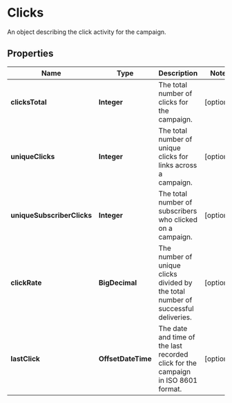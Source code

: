 

# Clicks

An object describing the click activity for the campaign.

## Properties

| Name | Type | Description | Notes |
|------------ | ------------- | ------------- | -------------|
|**clicksTotal** | **Integer** | The total number of clicks for the campaign. |  [optional] |
|**uniqueClicks** | **Integer** | The total number of unique clicks for links across a campaign. |  [optional] |
|**uniqueSubscriberClicks** | **Integer** | The total number of subscribers who clicked on a campaign. |  [optional] |
|**clickRate** | **BigDecimal** | The number of unique clicks divided by the total number of successful deliveries. |  [optional] |
|**lastClick** | **OffsetDateTime** | The date and time of the last recorded click for the campaign in ISO 8601 format. |  [optional] |



